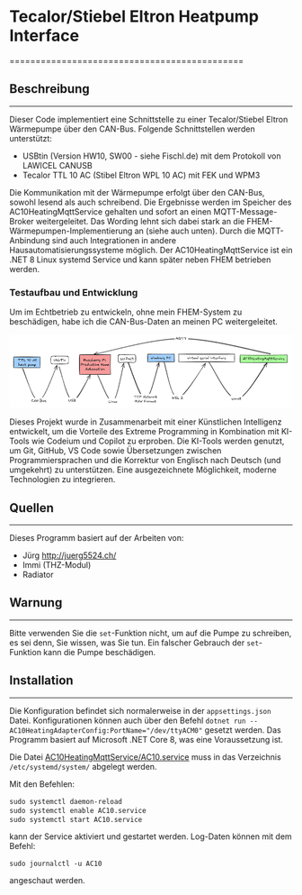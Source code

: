 # Tecalor/Stiebel Eltron Heatpump Interface
=============================================

## Beschreibung
---------------

Dieser Code implementiert eine Schnittstelle zu einer Tecalor/Stiebel Eltron Wärmepumpe über den CAN-Bus. Folgende Schnittstellen werden unterstützt:

* USBtin (Version HW10, SW00 - siehe Fischl.de) mit dem Protokoll von LAWICEL CANUSB
* Tecalor TTL 10 AC (Stibel Eltron WPL 10 AC) mit FEK und WPM3

Die Kommunikation mit der Wärmepumpe erfolgt über den CAN-Bus, sowohl lesend als auch schreibend. Die Ergebnisse werden im Speicher des AC10HeatingMqttService gehalten und sofort an einen MQTT-Message-Broker weitergeleitet. Das Wording lehnt sich dabei stark an die FHEM-Wärmepumpen-Implementierung an (siehe auch unten). Durch die MQTT-Anbindung sind auch Integrationen in andere Hausautomatisierungssysteme möglich. Der AC10HeatingMqttService ist ein .NET 8 Linux systemd Service und kann später neben FHEM betrieben werden.

### Testaufbau und Entwicklung
Um im Echtbetrieb zu entwickeln, ohne mein FHEM-System zu beschädigen, habe ich die CAN-Bus-Daten an meinen PC weitergeleitet.

<img src="doc/testsetup.png" width="800">

Dieses Projekt wurde in Zusammenarbeit mit einer Künstlichen Intelligenz entwickelt, um die Vorteile des Extreme Programming in Kombination mit KI-Tools wie Codeium und Copilot zu erproben. Die KI-Tools werden genutzt, um Git, GitHub, VS Code sowie Übersetzungen zwischen Programmiersprachen und die Korrektur von Englisch nach Deutsch (und umgekehrt) zu unterstützen. Eine ausgezeichnete Möglichkeit, moderne Technologien zu integrieren.


## Quellen
----------

Dieses Programm basiert auf der Arbeiten von:

* Jürg <http://juerg5524.ch/>
* Immi (THZ-Modul)
* Radiator

## Warnung
----------

Bitte verwenden Sie die `set`-Funktion nicht, um auf die Pumpe zu schreiben, es sei denn, Sie wissen, was Sie tun. Ein falscher Gebrauch der `set`-Funktion kann die Pumpe beschädigen.

## Installation
-------------

Die Konfiguration befindet sich normalerweise in der `appsettings.json` Datei. Konfigurationen können auch über den Befehl `dotnet run --AC10HeatingAdapterConfig:PortName="/dev/ttyACM0"` gesetzt werden. Das Programm basiert auf Microsoft .NET Core 8, was eine Voraussetzung ist.

Die Datei [AC10HeatingMqttService/AC10.service](AC10HeatingMqttService/AC10.service) muss in das Verzeichnis `/etc/systemd/system/` abgelegt werden.

Mit den Befehlen:

	sudo systemctl daemon-reload
	sudo systemctl enable AC10.service
	sudo systemctl start AC10.service

kann der Service aktiviert und gestartet werden. Log-Daten können mit dem Befehl:

	sudo journalctl -u AC10

angeschaut werden.
